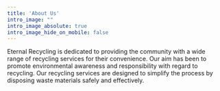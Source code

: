 ```yaml
---
title: 'About Us'
intro_image: ""
intro_image_absolute: true
intro_image_hide_on_mobile: false
---
```


<p>Eternal Recycling is dedicated to providing the community with a wide range of recycling services for their convenience. Our aim has been to promote environmental awareness and responsibility with regard to recycling. Our recycling services are designed to simplify the process by disposing waste materials safely and effectively.</p>